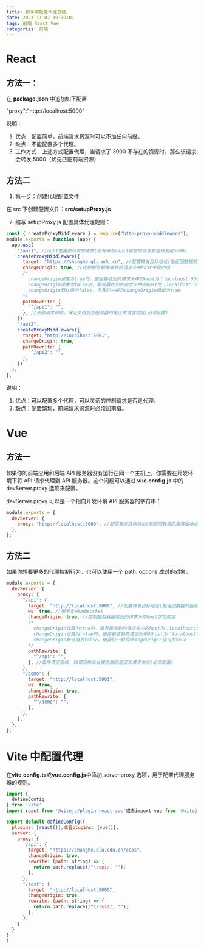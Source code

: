 ```yaml
---
title: 脚手架配置代理总结
date: 2023-11-02 19:39:01
tags: 前端 React Vue
categories: 前端
---
```


# React

## 方法一：

在 **package.json** 中追加如下配置

"proxy":"http://localhost:5000"

说明：

1. 优点：配置简单，前端请求资源时可以不加任何前缀。
2. 缺点：不能配置多个代理。
3. 工作方式：上述方式配置代理，当请求了 3000 不存在的资源时，那么该请求会转发 5000（优先匹配前端资源）

## 方法二

1. 第一步：创建代理配置文件

在 src 下创建配置文件：**src/setupProxy.js**

2. 编写 setupProxy.js 配置具体代理规则：

```javascript
const { createProxyMiddleware } = require("http-proxy-middleware");
module.exports = function (app) {
  app.use(
    "/api1", //api1是需要转发的请求(所有带有/api1前缀的请求都会转发给5000)
    createProxyMiddleware({
      target: "https://shanghe.qlu.edu.cn", //配置转发目标地址(能返回数据的服务器地址)
      changeOrigin: true, //控制服务器接收到的请求头中host字段的值
      /*
        changeOrigin设置为true时，服务器收到的请求头中的host为：localhost:5000
        changeOrigin设置为false时，服务器收到的请求头中的host为：localhost:3000
        changeOrigin默认值为false，但我们一般将changeOrigin值设为true
      */
      pathRewrite: {
        "^/api1": "",
      }, //去除请求前缀，保证交给后台服务器的是正常请求地址(必须配置)
    }),
    "/api2",
    createProxyMiddleware({
      target: "http://localhost:5001",
      changeOrigin: true,
      pathRewrite: {
        "^/api2": "",
      },
    })
  );
};
```

说明：

1. 优点：可以配置多个代理，可以灵活的控制请求是否走代理。
2. 缺点：配置繁琐，前端请求资源时必须加前缀。

# Vue

## 方法一

如果你的前端应用和后端 API 服务器没有运行在同一个主机上，你需要在开发环境下将 API 请求代理到 API 服务器。这个问题可以通过 **vue.config.js** 中的 devServer.proxy 选项来配置。

devServer.proxy 可以是一个指向开发环境 API 服务器的字符串：

```javascript
module.exports = {
  devServer: {
    proxy: "http://localhost:5000", //配置转发目标地址(能返回数据的服务器地址)
  },
};
```

## 方法二

如果你想要更多的代理控制行为，也可以使用一个 path: options 成对的对象。

```javascript
module.exports = {
  devServer: {
    proxy: {
      "/api": {
        target: "http://localhost:5000", //配置转发目标地址(能返回数据的服务器地址)
        ws: true, //用于支持websocket
        changeOrigin: true, //控制服务器接收到的请求头中host字段的值
        /*
          changeOrigin设置为true时，服务器收到的请求头中的host为：localhost:5000
          changeOrigin设置为false时，服务器收到的请求头中的host为：localhost:3000
          changeOrigin默认值为false，但我们一般将changeOrigin值设为true
        */
        pathRewrite: {
          "^/api": "",
        }, //去除请求前缀，保证交给后台服务器的是正常请求地址(必须配置)
      },
      "/demo": {
        target: "http://localhost:5001",
        ws: true,
        changeOrigin: true,
        pathRewrite: {
          "^/demo": "",
        },
      },
    },
  },
};
```

# Vite 中配置代理

在**vite.config.ts**或**vue.config.js**中添加 server.proxy 选项，用于配置代理服务器的规则。

```javascript
import {
  defineConfig
} from 'vite'
import react from '@vitejs/plugin-react-swc'或者import vue from '@vitejs/plugin-vue'

export default defineConfig({
  plugins: [react()],或者plugins: [vue()],
  server: {
    proxy: {
      '/api': {
        target: "https://shanghe.qlu.edu.cn/ecos",
        changeOrigin: true,
        rewrite: (path: string) => {
          return path.replace(/^\/api/, "");
        },
      },
      "/test": {
        target: "http://localhost:5000",
        changeOrigin: true,
        rewrite: (path: string) => {
          return path.replace(/^\/test/, "");
        },
      },
    }
  }
}
)
```
